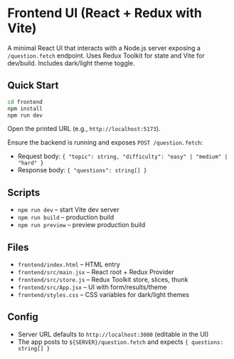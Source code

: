 # Frontend UI (React + Redux with Vite)

A minimal React UI that interacts with a Node.js server exposing a `/question.fetch` endpoint. Uses Redux Toolkit for state and Vite for dev/build. Includes dark/light theme toggle.

## Quick Start

```bash
cd frontend
npm install
npm run dev
```
Open the printed URL (e.g., `http://localhost:5173`).

Ensure the backend is running and exposes `POST /question.fetch`:
- Request body: `{ "topic": string, "difficulty": "easy" | "medium" | "hard" }`
- Response body: `{ "questions": string[] }`

## Scripts
- `npm run dev` – start Vite dev server
- `npm run build` – production build
- `npm run preview` – preview production build

## Files
- `frontend/index.html` – HTML entry
- `frontend/src/main.jsx` – React root + Redux Provider
- `frontend/src/store.js` – Redux Toolkit store, slices, thunk
- `frontend/src/App.jsx` – UI with form/results/theme
- `frontend/styles.css` – CSS variables for dark/light themes

## Config
- Server URL defaults to `http://localhost:3000` (editable in the UI)
- The app posts to `${SERVER}/question.fetch` and expects `{ questions: string[] }`